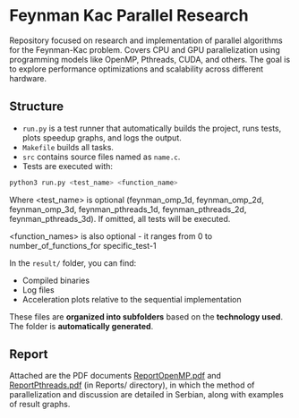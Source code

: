# Feynman Kac Parallel Research

Repository focused on research and implementation of parallel algorithms for the Feynman-Kac problem. Covers CPU and GPU parallelization using programming models like OpenMP, Pthreads, CUDA, and others. The goal is to explore performance optimizations and scalability across different hardware.

## Structure

- `run.py` is a test runner that automatically builds the project, runs tests, plots speedup graphs, and logs the output.  
- `Makefile` builds all tasks.  
- `src` contains source files named as `name.c`.  
- Tests are executed with:


```bash
python3 run.py <test_name> <function_name>
```

Where <test_name> is optional (feynman_omp_1d, feynman_omp_2d, feynman_omp_3d, feynman_pthreads_1d, feynman_pthreads_2d, feynman_pthreads_3d). If omitted, all tests will be executed.

<function_names> is also optional - it ranges from 0 to number_of_functions_for specific_test-1

In the `result/` folder, you can find:

- Compiled binaries
- Log files
- Acceleration plots relative to the sequential implementation

These files are **organized into subfolders** based on the **technology used**.  
The folder is **automatically generated**.


## Report

Attached are the PDF documents [ReportOpenMP.pdf](./Reports/ReportOpenMP.pdf) and [ReportPthreads.pdf](./Reports/ReportPthreads.pdf) (in Reports/ directory), in which the method of parallelization and discussion are detailed in Serbian, along with examples of result graphs.
